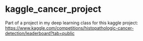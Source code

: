 # kaggle_cancer_project
Part of a project in my deep learning class for this kaggle project: https://www.kaggle.com/competitions/histopathologic-cancer-detection/leaderboard?tab=public
